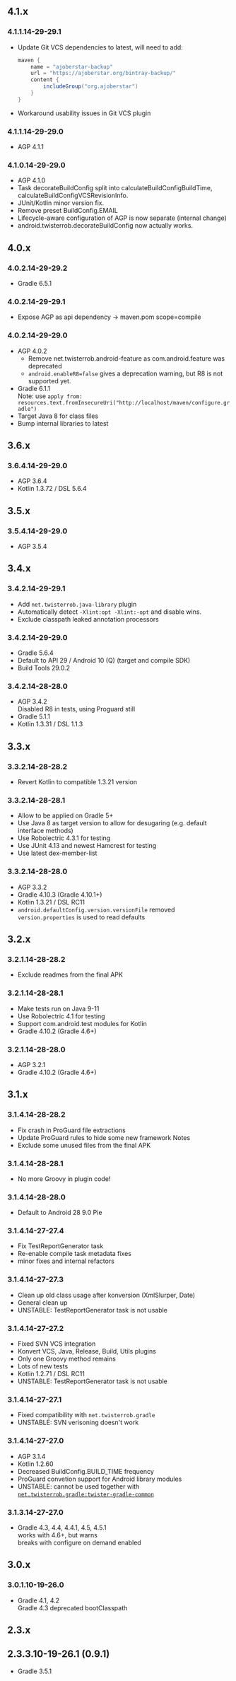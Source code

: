 ## 4.1.x

### 4.1.1.14-29-29.1
 - Update Git VCS dependencies to latest, will need to add:
   ```gradle
   maven {
       name = "ajoberstar-backup"
       url = "https://ajoberstar.org/bintray-backup/"
       content {
           includeGroup("org.ajoberstar")
       }
   }
   ```
 - Workaround usability issues in Git VCS plugin

### 4.1.1.14-29-29.0
 - AGP 4.1.1

### 4.1.0.14-29-29.0
 - AGP 4.1.0
 - Task decorateBuildConfig split into calculateBuildConfigBuildTime, calculateBuildConfigVCSRevisionInfo.
 - JUnit/Kotlin minor version fix.
 - Remove preset BuildConfig.EMAIL
 - Lifecycle-aware configuration of AGP is now separate (internal change)
 - android.twisterrob.decorateBuildConfig now actually works.

## 4.0.x

### 4.0.2.14-29-29.2
 - Gradle 6.5.1

### 4.0.2.14-29-29.1
 - Expose AGP as api dependency -> maven.pom scope=compile

### 4.0.2.14-29-29.0
 - AGP 4.0.2
   - Remove net.twisterrob.android-feature as com.android.feature was deprecated
   - `android.enableR8=false` gives a deprecation warning, but R8 is not supported yet.
 - Gradle 6.1.1  
   Note: use `apply from: resources.text.fromInsecureUri("http://localhost/maven/configure.gradle")`
 - Target Java 8 for class files
 - Bump internal libraries to latest

## 3.6.x

### 3.6.4.14-29-29.0
 - AGP 3.6.4
 - Kotlin 1.3.72 / DSL 5.6.4

## 3.5.x

### 3.5.4.14-29-29.0
 - AGP 3.5.4

## 3.4.x
 
### 3.4.2.14-29-29.1
 - Add `net.twisterrob.java-library` plugin
 - Automatically detect `-Xlint:opt -Xlint:-opt` and disable wins.
 - Exclude classpath leaked annotation processors

### 3.4.2.14-29-29.0
 - Gradle 5.6.4
 - Default to API 29 / Android 10 (Q) (target and compile SDK)
 - Build Tools 29.0.2

### 3.4.2.14-28-28.0
 - AGP 3.4.2  
   Disabled R8 in tests, using Proguard still
 - Gradle 5.1.1
 - Kotlin 1.3.31 / DSL 1.1.3

## 3.3.x

### 3.3.2.14-28-28.2
 - Revert Kotlin to compatible 1.3.21 version

### 3.3.2.14-28-28.1
 - Allow to be applied on Gradle 5+
 - Use Java 8 as target version to allow for desugaring (e.g. default interface methods)
 - Use Robolectric 4.3.1 for testing
 - Use JUnit 4.13 and newest Hamcrest for testing
 - Use latest dex-member-list
 
### 3.3.2.14-28-28.0
 - AGP 3.3.2
 - Gradle 4.10.3 (Gradle 4.10.1+)
 - Kotlin 1.3.21 / DSL RC11
 - `android.defaultConfig.version.versionFile` removed  
   `version.properties` is used to read defaults

## 3.2.x

### 3.2.1.14-28-28.2
 - Exclude readmes from the final APK

### 3.2.1.14-28-28.1
 - Make tests run on Java 9-11
 - Use Robolectric 4.1 for testing
 - Support com.android.test modules for Kotlin
 - Gradle 4.10.2 (Gradle 4.6+)

### 3.2.1.14-28-28.0
 - AGP 3.2.1
 - Gradle 4.10.2 (Gradle 4.6+)

## 3.1.x

### 3.1.4.14-28-28.2
 - Fix crash in ProGuard file extractions
 - Update ProGuard rules to hide some new framework Notes
 - Exclude some unused files from the final APK

### 3.1.4.14-28-28.1
 - No more Groovy in plugin code!

### 3.1.4.14-28-28.0
 - Default to Android 28 9.0 Pie

### 3.1.4.14-27-27.4
 - Fix TestReportGenerator task
 - Re-enable compile task metadata fixes
 - minor fixes and internal refactors

### 3.1.4.14-27-27.3
 - Clean up old class usage after konversion (XmlSlurper, Date)
 - General clean up
 - UNSTABLE: TestReportGenerator task is not usable

### 3.1.4.14-27-27.2
 - Fixed SVN VCS integration
 - Konvert VCS, Java, Release, Build, Utils plugins
 - Only one Groovy method remains
 - Lots of new tests
 - Kotlin 1.2.71 / DSL RC11
 - UNSTABLE: TestReportGenerator task is not usable

### 3.1.4.14-27-27.1
 - Fixed compatibility with `net.twisterrob.gradle`
 - UNSTABLE: SVN verisoning doesn't work

### 3.1.4.14-27-27.0
 - AGP 3.1.4
 - Kotlin 1.2.60
 - Decreased BuildConfig.BUILD_TIME frequency
 - ProGuard convetion support for Android library modules
 - UNSTABLE: cannot be used together with [`net.twisterrob.gradle:twister-gradle-common`](https://github.com/TWiStErRob/net.twisterrob.gradle)

### 3.1.3.14-27-27.0
 - Gradle 4.3, 4.4, 4.4.1, 4.5, 4.5.1  
   works with 4.6+, but warns  
   breaks with configure on demand enabled

## 3.0.x

### 3.0.1.10-19-26.0
 - Gradle 4.1, 4.2  
   Gradle 4.3 deprecated bootClasspath


## 2.3.x

## 2.3.3.10-19-26.1 (0.9.1)
 - Gradle 3.5.1
